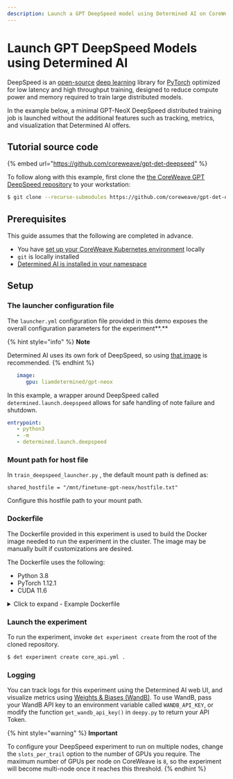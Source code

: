 ```yaml
---
description: Launch a GPT DeepSpeed model using Determined AI on CoreWeave Cloud
---
```


# Launch GPT DeepSpeed Models using Determined AI

DeepSpeed is an [open-source](https://en.wikipedia.org/wiki/Open\_source) [deep learning](https://en.wikipedia.org/wiki/Deep\_learning) library for [PyTorch](https://en.wikipedia.org/wiki/PyTorch) optimized for low latency and high throughput training, designed to reduce compute power and memory required to train large distributed models.

In the example below, a minimal GPT-NeoX DeepSpeed distributed training job is launched without the additional features such as tracking, metrics, and visualization that Determined AI offers.&#x20;

## Tutorial source code

{% embed url="https://github.com/coreweave/gpt-det-deepseed" %}

To follow along with this example, first clone the [the CoreWeave GPT DeepSpeed repository](https://github.com/coreweave/gpt-det-deepseed) to your workstation:

```bash
$ git clone --recurse-submodules https://github.com/coreweave/gpt-det-deepseed.git
```

## Prerequisites

This guide assumes that the following are completed in advance.

* You have [set up your CoreWeave Kubernetes environment](../../../coreweave-kubernetes/getting-started.md) locally
* `git` is locally installed
* [Determined AI is installed in your namespace](../../../compass/determined-ai/install-determined-ai.md)

## Setup

### The launcher configuration file

The `launcher.yml` configuration file provided in this demo exposes the overall configuration parameters for the experiment**.**

{% hint style="info" %}
**Note**

Determined AI uses its own fork of DeepSpeed, so using [that image](https://github.com/determined-ai/environments/blob/master/Makefile#L322) is recommended.
{% endhint %}

```yaml
   image:
      gpu: liamdetermined/gpt-neox
```

In this example, a wrapper around DeepSpeed called `determined.launch.deepspeed` allows for safe handling of note failure and shutdown.

```yaml
entrypoint:
   - python3
   - -m
   - determined.launch.deepspeed
```

### Mount path for host file

In `train_deepspeed_launcher.py` , the default mount path is defined as:

```
shared_hostfile = "/mnt/finetune-gpt-neox/hostfile.txt"
```

Configure this hostfile path to your mount path.

### Dockerfile

The Dockerfile provided in this experiment is used to build the Docker image needed to run the experiment in the cluster. The image may be manually built if customizations are desired.

The Dockerfile uses the following:

* Python 3.8&#x20;
* PyTorch 1.12.1
* CUDA 11.6

<details>

<summary>Click to expand - Example Dockerfile</summary>

{% code overflow="wrap" %}
```docker
FROM coreweave/nccl-tests:2022-09-28_16-34-19.392_EDT

ENV DET_PYTHON_EXECUTABLE="/usr/bin/python3.8"
ENV DET_SKIP_PIP_INSTALL="SKIP"

# Run updates and install packages for build
RUN echo "Dpkg::Options { "--force-confdef"; "--force-confnew"; };" > /etc/apt/apt.conf.d/local
RUN apt-get -qq update && \
    apt-get -qq install -y --no-install-recommends software-properties-common && \
    add-apt-repository ppa:deadsnakes/ppa -y && \
    add-apt-repository universe && \
    apt-get -qq update && \
    DEBIAN_FRONTEND=noninteractive apt-get install -y curl tzdata build-essential daemontools && \
    apt-get install -y --no-install-recommends \
       python3.8 \
       python3.8-distutils \
       python3.8-dev \
       python3.8-venv \
       git && \
    apt-get clean

# python3.8 -m ensurepip --default-pip && \
RUN curl https://bootstrap.pypa.io/get-pip.py -o get-pip.py
RUN python3.8 get-pip.py
RUN python3.8 -m pip install --no-cache-dir --upgrade pip

ARG PYTORCH_VERSION=1.12.1
ARG TORCHVISION_VERSION=0.13.1
ARG TORCHAUDIO_VERSION=0.12.1
ARG TORCH_CUDA=116
ARG TORCH_INDEX=whl

RUN python3.8 -m pip install --no-cache-dir install torch==${PYTORCH_VERSION}+cu${TORCH_CUDA} \ 
        torchvision==${TORCHVISION_VERSION}+cu${TORCH_CUDA} \
        torchaudio==${TORCHAUDIO_VERSION}+cu${TORCH_CUDA} \
        --extra-index-url https://download.pytorch.org/${TORCH_INDEX}/cu${TORCH_CUDA}

RUN python3.8 -m pip install --no-cache-dir install packaging

RUN mkdir -p /tmp/build && \
        cd /tmp/build && \
        git clone https://github.com/NVIDIA/apex && \
        cd apex && \
        python3.8 -m pip install -v --disable-pip-version-check --no-cache-dir --global-option="--cpp_ext" --global-option="--cuda_ext" ./ && \
        cd /tmp && \
        rm -r /tmp/build

#### Python packages
RUN python3.8 -m pip install --no-cache-dir determined==0.19.2
COPY requirements/requirements.txt .
RUN python3.8 -m pip install --no-cache-dir -r requirements.txt
COPY requirements/requirements-onebitadam.txt .
RUN python3.8 -m pip install --no-cache-dir -r requirements-onebitadam.txt
COPY requirements/requirements-sparseattention.txt .
RUN python3.8 -m pip install -r requirements-sparseattention.txt
RUN python3.8 -m pip install --no-cache-dir pybind11
RUN python3.8 -m pip install --no-cache-dir protobuf==3.19.4
RUN update-alternatives --install /usr/bin/python3 python /usr/bin/python3.8 2
RUN echo 2 | update-alternatives --config python
```
{% endcode %}

</details>

### Launch the experiment

To run the experiment, invoke `det experiment create` from the root of the cloned repository.

```bash
$ det experiment create core_api.yml . 
```

### Logging

You can track logs for this experiment using the Determined AI web UI, and visualize metrics using [Weights & Biases (WandB)](https://wandb.ai/site). To use WandB, pass your WandB API key to an environment variable called `WANDB_API_KEY`, or modify the function `get_wandb_api_key()` in `deepy.py` to return your API Token.

{% hint style="warning" %}
**Important**

To configure your DeepSpeed experiment to run on multiple nodes, change the `slots_per_trail` option to the number of GPUs you require. The maximum number of GPUs per node on CoreWeave is `8`, so the experiment will become multi-node once it reaches this threshold.
{% endhint %}
